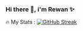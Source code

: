 ### Hi there 👋, i'm Rewan ✨

<!--

Here are some ideas to get you started:

- 🔭 I’m currently working on ...
- 🌱 I’m currently learning ...
- 👯 I’m looking to collaborate on ...
- 🤔 I’m looking for help with ...
- 💬 Ask me about ...
- 📫 How to reach me: ...
- 😄 Pronouns: ...
- ⚡ Fun fact: ...


-->
🔥 My Stats :
[![GitHub Streak](http://github-readme-streak-stats.herokuapp.com?user=Rewan-Adel&theme=dark&background=000000)](https://git.io/streak-stats)
